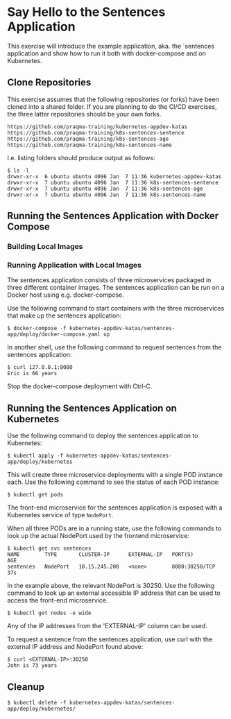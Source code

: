 # Say Hello to the Sentences Application

This exercise will introduce the example application, aka. the `sentences
application and show how to run it both with docker-compose and on Kubernetes.

## Clone Repositories

This exercise assumes that the following repositories (or forks) have been
cloned into a shared folder.  If you are planning to do the CI/CD exercises, the
three latter repositories should be your own forks.

```
https://github.com/praqma-training/kubernetes-appdev-katas
https://github.com/praqma-training/k8s-sentences-sentence
https://github.com/praqma-training/k8s-sentences-age
https://github.com/praqma-training/k8s-sentences-name
```

I.e. listing folders should produce output as follows:

```shell
$ ls -l
drwxr-xr-x  6 ubuntu ubuntu 4096 Jan  7 11:36 kubernetes-appdev-katas
drwxr-xr-x  7 ubuntu ubuntu 4096 Jan  7 11:36 k8s-sentences-sentence
drwxr-xr-x  7 ubuntu ubuntu 4096 Jan  7 11:36 k8s-sentences-age
drwxr-xr-x  7 ubuntu ubuntu 4096 Jan  7 11:36 k8s-sentences-name
```

## Running the Sentences Application with Docker Compose

### Building Local Images




### Running Application with Local Images

The sentences application consists of three microservices packaged in three
different container images. The sentences application can be run on a Docker
host using e.g. docker-compose.

Use the following command to start containers with the three microservices that
make up the sentences application:

```shell
$ docker-compose -f kubernetes-appdev-katas/sentences-app/deploy/docker-compose.yaml up
```

In another shell, use the following command to request sentences from the
sentences application:

```shell
$ curl 127.0.0.1:8080
Eric is 66 years
```

Stop the docker-compose deployment with Ctrl-C.

## Running the Sentences Application on Kubernetes

Use the following command to deploy the sentences application to Kubernetes:

```shell
$ kubectl apply -f kubernetes-appdev-katas/sentences-app/deploy/kubernetes
```

This will create three microservice deployments with a single POD instance
each. Use the following command to see the status of each POD instance:

```shell
$ kubectl get pods
```

The front-end microservice for the sentences application is exposed with a
Kubernetes service of type `NodePort`.

When all three PODs are in a running state, use the following commands to look
up the actual NodePort used by the frontend microservice:

```shell
$ kubectl get svc sentences
NAME        TYPE       CLUSTER-IP      EXTERNAL-IP   PORT(S)          AGE
sentences   NodePort   10.15.245.208   <none>        8080:30250/TCP   37s
```

In the example above, the relevant NodePort is 30250. Use the following command
to look up an external accessible IP address that can be used to access the
front-end microservice.

```shell
$ kubectl get nodes -o wide
```
Any of the IP addresses from the 'EXTERNAL-IP' column can be used.

To request a sentence from the sentences application, use curl with the external
IP address and NodePort found above:

```shell
$ curl <EXTERNAL-IP>:30250
John is 73 years
```

## Cleanup

```shell
$ kubectl delete -f kubernetes-appdev-katas/sentences-app/deploy/kubernetes/
```